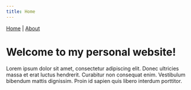 ```yaml
---
title: Home
---
```


[Home](index.md) | [About](about.md)

# Welcome to my personal website!

Lorem ipsum dolor sit amet, consectetur adipiscing elit. Donec ultricies massa et erat luctus hendrerit. Curabitur non consequat enim. Vestibulum bibendum mattis dignissim. Proin id sapien quis libero interdum porttitor.
